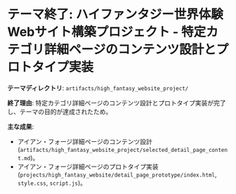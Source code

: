 # テーマ終了: ハイファンタジー世界体験Webサイト構築プロジェクト - 特定カテゴリ詳細ページのコンテンツ設計とプロトタイプ実装

**テーマディレクトリ**: `artifacts/high_fantasy_website_project/`

**終了理由**: 特定カテゴリ詳細ページのコンテンツ設計とプロトタイプ実装が完了し、テーマの目的が達成されたため。

**主な成果**: 
*   アイアン・フォージ詳細ページのコンテンツ設計 (`artifacts/high_fantasy_website_project/selected_detail_page_content.md`)。
*   アイアン・フォージ詳細ページのプロトタイプ実装 (`projects/high_fantasy_website/detail_page_prototype/index.html`, `style.css`, `script.js`)。
